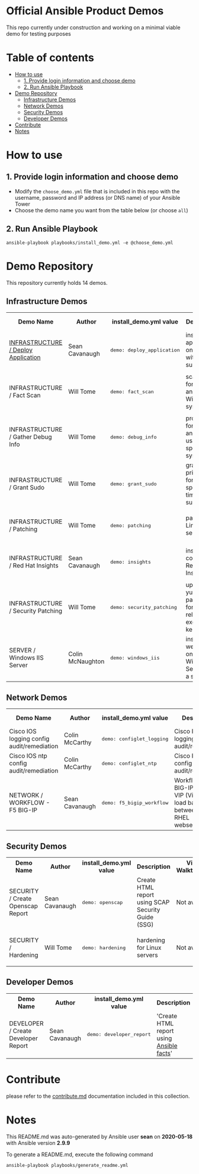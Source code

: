 # Official Ansible Product Demos

This repo currently under construction and working on a minimal viable demo for testing purposes

# Table of contents

   * [How to use](#how-to-use)
      * [1. Provide login information and choose demo](#1-provide-login-information-and-choose-demo)
      * [2. Run Ansible Playbook](#2-run-ansible-playbook)
   * [Demo Repository](#demo-repository)
      * [Infrastructure Demos](#infrastructure-demos)
      * [Network Demos](#network-demos)
      * [Security Demos](#security-demos)
      * [Developer Demos](#developer-demos)
   * [Contribute](#contribute)
   * [Notes](#notes)

# How to use

## 1. Provide login information and choose demo

  - Modify the `choose_demo.yml` file that is included in this repo with the username, password and IP address (or DNS name) of your Ansible Tower
  - Choose the demo name you want from the table below (or choose `all`)

## 2. Run Ansible Playbook

```
ansible-playbook playbooks/install_demo.yml -e @choose_demo.yml
```

# Demo Repository

This repository currently holds 14 demos.

## Infrastructure Demos
<table>
  <tr>
    <th>Demo Name</th>
    <th>Author</th>
    <th>install_demo.yml value</th>
    <th>Description</th>
    <th>Video Walkthrough</th>
    <th>Workshop Types</th>
  </tr>
  <tr>
    <td><a href="https://github.com/ansible/product-demos/blob/master/docs/infrastructure/deploy_application.md">INFRASTRUCTURE / Deploy Application</a></td>
    <td>Sean Cavanaugh</td>
    <td><pre>demo: deploy_application</pre></td>
    <td>install yum applications on Linux with a survey</td>
    <td><a href="https://www.youtube.com/watch?v=pU8ZgSBuEJw&list=PLdu06OJoEf2bp-PNtxPP_2n7Avkax8TED">Video Link</a></td>
    <td><ul><li>f5</li><li>rhel</li><li>rhel_90</li></ul></td>
  </tr>
  <tr>
    <td>INFRASTRUCTURE / Fact Scan</td>
    <td>Will Tome</td>
    <td><pre>demo: fact_scan</pre></td>
    <td>scan facts for Linux and Windows systems</td>
    <td>Not available </td>
    <td><ul><li>f5</li><li>rhel</li><li>windows</li><li>rhel_90</li></ul></td>
  </tr>
  <tr>
    <td>INFRASTRUCTURE / Gather Debug Info</td>
    <td>Will Tome</td>
    <td><pre>demo: debug_info</pre></td>
    <td>provide info for memory and CPU usage for specified systems</td>
    <td>Not available </td>
    <td><ul><li>f5</li><li>rhel</li><li>rhel_90</li></ul></td>
  </tr>
  <tr>
    <td>INFRASTRUCTURE / Grant Sudo</td>
    <td>Will Tome</td>
    <td><pre>demo: grant_sudo</pre></td>
    <td>grant sudo privledges for specified time via survey</td>
    <td>Not available </td>
    <td><ul><li>f5</li><li>rhel</li><li>rhel_90</li></ul></td>
  </tr>
  <tr>
    <td>INFRASTRUCTURE / Patching</td>
    <td>Will Tome</td>
    <td><pre>demo: patching</pre></td>
    <td>patching for Linux servers</td>
    <td>Not available </td>
    <td><ul><li>f5</li><li>rhel</li><li>rhel_90</li></ul></td>
  </tr>
  <tr>
    <td>INFRASTRUCTURE / Red Hat Insights</td>
    <td>Sean Cavanaugh</td>
    <td><pre>demo: insights</pre></td>
    <td>install and configure Red Hat Insights</td>
    <td>Not available </td>
    <td><ul><li>f5</li><li>rhel</li><li>rhel_90</li></ul></td>
  </tr>
  <tr>
    <td>INFRASTRUCTURE / Security Patching</td>
    <td>Will Tome</td>
    <td><pre>demo: security_patching</pre></td>
    <td>upgrade all yum packages for security related except kernel</td>
    <td>Not available </td>
    <td><ul><li>f5</li><li>rhel</li><li>rhel_90</li></ul></td>
  </tr>
  <tr>
    <td>SERVER / Windows IIS Server</td>
    <td>Colin McNaughton</td>
    <td><pre>demo: windows_iis</pre></td>
    <td>install webserver on Windows Server with a survey</td>
    <td>Not available </td>
    <td><ul><li>windows</li></ul></td>
  </tr>
</table>

## Network Demos

<table>
  <tr>
    <th>Demo Name</th>
    <th>Author</th>
    <th>install_demo.yml value</th>
    <th>Description</th>
    <th>Video Walkthrough</th>
    <th>Workshop Types</th>
  </tr>
  <tr>
    <td>Cisco IOS logging config audit/remediation</td>
    <td>Colin McCarthy</td>
    <td><pre>demo: configlet_logging</pre></td>
    <td>Cisco IOS logging config audit/remediation</td>
    <td>Not available </td>
    <td><ul><li>network</li></ul></td>
  </tr>
  <tr>
    <td>Cisco IOS ntp config audit/remediation</td>
    <td>Colin McCarthy</td>
    <td><pre>demo: configlet_ntp</pre></td>
    <td>Cisco IOS ntp config audit/remediation</td>
    <td>Not available </td>
    <td><ul><li>network</li></ul></td>
  </tr>
  <tr>
    <td>NETWORK / WORKFLOW - F5 BIG-IP</td>
    <td>Sean Cavanaugh</td>
    <td><pre>demo: f5_bigip_workflow</pre></td>
    <td>Workflow for F5 BIG-IP to setup a VIP (Virtual IP) load balancer between two RHEL webservers</td>
    <td>Not available </td>
    <td><ul><li>f5</li></ul></td>
  </tr>
</table>

## Security Demos

<table>
  <tr>
    <th>Demo Name</th>
    <th>Author</th>
    <th>install_demo.yml value</th>
    <th>Description</th>
    <th>Video Walkthrough</th>
    <th>Workshop Types</th>
  </tr>
  <tr>
    <td>SECURITY / Create Openscap Report</td>
    <td>Sean Cavanaugh</td>
    <td><pre>demo: openscap</pre></td>
    <td>Create HTML report using SCAP Security Guide (SSG)</td>
    <td>Not available </td>
    <td><ul><li>f5</li><li>rhel</li><li>rhel_90</li></ul></td>
  </tr>
  <tr>
    <td>SECURITY / Hardening</td>
    <td>Will Tome</td>
    <td><pre>demo: hardening</pre></td>
    <td>hardening for Linux servers</td>
    <td>Not available </td>
    <td><ul><li>f5</li><li>rhel</li><li>rhel_90</li></ul></td>
  </tr>
</table>

## Developer Demos

<table>
  <tr>
    <th>Demo Name</th>
    <th>Author</th>
    <th>install_demo.yml value</th>
    <th>Description</th>
    <th>Video Walkthrough</th>
    <th>Workshop Types</th>
  </tr>
  <tr>
    <td>DEVELOPER / Create Developer Report</td>
    <td>Sean Cavanaugh</td>
    <td><pre>demo: developer_report</pre></td>
    <td>'Create HTML report using <a href="https://docs.ansible.com/ansible/latest/user_guide/playbooks_variables.html#variables-discovered-from-systems-facts">Ansible facts</a>'
</td>
    <td>Not available </td>
    <td><ul><li>f5</li><li>rhel</li><li>rhel_90</li></ul></td>
  </tr>
</table>


# Contribute

please refer to the [contribute.md](docs/contribute.md) documentation included in this collection.

# Notes

This README.md was auto-generated by Ansible user **sean** on **2020-05-18** with Ansible version **2.9.9**

To generate a README.md, execute the following command

```
ansible-playbook playbooks/generate_readme.yml
```

